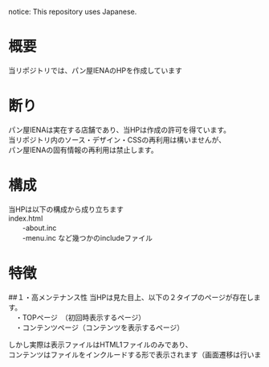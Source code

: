 
notice: This repository uses Japanese.


概要
======
当リポジトリでは、パン屋IENAのHPを作成しています
  
  
断り
======
パン屋IENAは実在する店舗であり、当HPは作成の許可を得ています。  
当リポジトリ内のソース・デザイン・CSSの再利用は構いませんが、  
パン屋IENAの固有情報の再利用は禁止します。



構成
======
当HPは以下の構成から成り立ちます  
index.html  
　　-about.inc  
　　-menu.inc  など幾つかのincludeファイル  



特徴
======
##１・高メンテナンス性
当HPは見た目上、以下の２タイプのページが存在します。  
　・TOPページ　（初回時表示するページ）  
　・コンテンツページ（コンテンツを表示するページ）  

しかし実際は表示ファイルはHTML1ファイルのみであり、  
コンテンツはファイルをインクルードする形で表示されます（画面遷移は行いません）。

このため、index.html, main.css を修正するだけで、全てのコンテンツページが更新され、高いメンテナンス性があります。


##２・コンテンツ更新が楽
インクルードされるファイルは通常のテキスト形式で記述でき、改行や空白もそのまま反映されます。  
サイト管理者は、通常のコンテンツ更新はテキスト形式のファイルを更新するだけでよく、コンテンツ更新にわずらわしさがありません。  


その他
======
改善案などありましたらPRにてお願いします。お気軽にどうぞ。
